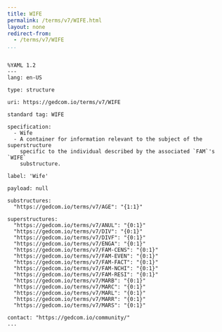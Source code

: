 ```yaml
---
title: WIFE
permalink: /terms/v7/WIFE.html
layout: none
redirect-from:
  - /terms/v7/WIFE
...
```


```

%YAML 1.2
---
lang: en-US

type: structure

uri: https://gedcom.io/terms/v7/WIFE

standard tag: WIFE

specification:
  - Wife
  - A container for information relevant to the subject of the superstructure
    specific to the individual described by the associated `FAM`'s `WIFE`
    substructure.

label: 'Wife'

payload: null

substructures:
  "https://gedcom.io/terms/v7/AGE": "{1:1}"

superstructures:
  "https://gedcom.io/terms/v7/ANUL": "{0:1}"
  "https://gedcom.io/terms/v7/DIV": "{0:1}"
  "https://gedcom.io/terms/v7/DIVF": "{0:1}"
  "https://gedcom.io/terms/v7/ENGA": "{0:1}"
  "https://gedcom.io/terms/v7/FAM-CENS": "{0:1}"
  "https://gedcom.io/terms/v7/FAM-EVEN": "{0:1}"
  "https://gedcom.io/terms/v7/FAM-FACT": "{0:1}"
  "https://gedcom.io/terms/v7/FAM-NCHI": "{0:1}"
  "https://gedcom.io/terms/v7/FAM-RESI": "{0:1}"
  "https://gedcom.io/terms/v7/MARB": "{0:1}"
  "https://gedcom.io/terms/v7/MARC": "{0:1}"
  "https://gedcom.io/terms/v7/MARL": "{0:1}"
  "https://gedcom.io/terms/v7/MARR": "{0:1}"
  "https://gedcom.io/terms/v7/MARS": "{0:1}"

contact: "https://gedcom.io/community/"
...

```

